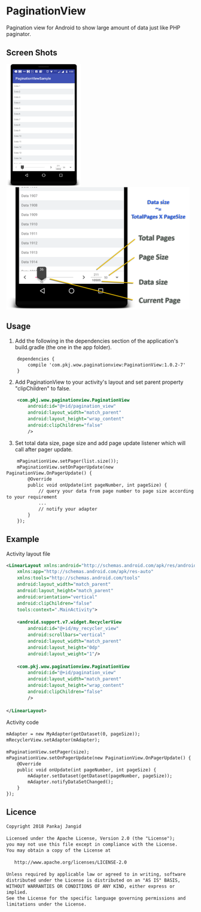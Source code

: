 # PaginationView
Pagination view for Android to show large amount of data just like PHP paginator.

## Screen Shots

<div>
<img src="https://raw.githubusercontent.com/pkjvit/PaginationView/master/ScreenShots/device-2018-04-22-181415.png" width="200"><img width="20">
<img src="https://raw.githubusercontent.com/pkjvit/PaginationView/master/ScreenShots/pagination_detail.png" width="490">
</div>

## Usage
1. Add the following in the dependencies section of the application's build.gradle (the one in the app folder).

```
    dependencies {
        compile 'com.pkj.wow.paginationview:PaginationView:1.0.2-7'
    }
```

2. Add PaginationView to your activity's layout and set parent property "clipChildren" to false.
```xml
    <com.pkj.wow.paginationview.PaginationView
        android:id="@+id/pagination_view"
        android:layout_width="match_parent"
        android:layout_height="wrap_content"
        android:clipChildren="false"
        />
```

3. Set total data size, page size and add page update listener which will call after pager update.
```
    mPaginationView.setPager(list.size());
    mPaginationView.setOnPagerUpdate(new PaginationView.OnPagerUpdate() {
        @Override
        public void onUpdate(int pageNumber, int pageSize) {
            // query your data from page number to page size according to your requirement
            ...
            // notify your adapter
        }
    });
```

## Example

Activity layout file
```xml
<LinearLayout xmlns:android="http://schemas.android.com/apk/res/android"
    xmlns:app="http://schemas.android.com/apk/res-auto"
    xmlns:tools="http://schemas.android.com/tools"
    android:layout_width="match_parent"
    android:layout_height="match_parent"
    android:orientation="vertical"
    android:clipChildren="false"
    tools:context=".MainActivity">

    <android.support.v7.widget.RecyclerView
        android:id="@+id/my_recycler_view"
        android:scrollbars="vertical"
        android:layout_width="match_parent"
        android:layout_height="0dp"
        android:layout_weight="1"/>

    <com.pkj.wow.paginationview.PaginationView
        android:id="@+id/pagination_view"
        android:layout_width="match_parent"
        android:layout_height="wrap_content"
        android:clipChildren="false"
        />
        
</LinearLayout>
```

Activity code
```
mAdapter = new MyAdapter(getDataset(0, pageSize));
mRecyclerView.setAdapter(mAdapter);

mPaginationView.setPager(size);
mPaginationView.setOnPagerUpdate(new PaginationView.OnPagerUpdate() {
    @Override
    public void onUpdate(int pageNumber, int pageSize) {
        mAdapter.setDataset(getDataset(pageNumber, pageSize));
        mAdapter.notifyDataSetChanged();
    }
});
```

## Licence
    Copyright 2018 Pankaj Jangid

    Licensed under the Apache License, Version 2.0 (the "License");
    you may not use this file except in compliance with the License.
    You may obtain a copy of the License at

       http://www.apache.org/licenses/LICENSE-2.0

    Unless required by applicable law or agreed to in writing, software
    distributed under the License is distributed on an "AS IS" BASIS,
    WITHOUT WARRANTIES OR CONDITIONS OF ANY KIND, either express or implied.
    See the License for the specific language governing permissions and
    limitations under the License.
